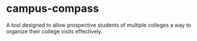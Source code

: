 # campus-compass
A tool designed to allow prospective students of multiple colleges a way to organize their college visits effectively.
